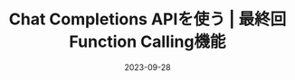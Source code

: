 ---
title: Chat Completions APIを使う | 最終回 Function Calling機能
at: CodeGrid
date: 2023-09-28
type: writing
draft: false
link: https://www.codegrid.net/articles/2023-openai-api-3/
---